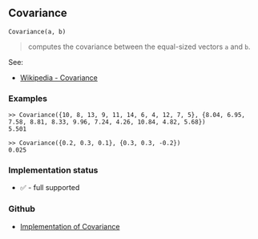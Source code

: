 ## Covariance

```
Covariance(a, b)
```

> computes the covariance between the equal-sized vectors `a` and `b`.

See:
* [Wikipedia - Covariance](https://en.wikipedia.org/wiki/Covariance)

### Examples

```
>> Covariance({10, 8, 13, 9, 11, 14, 6, 4, 12, 7, 5}, {8.04, 6.95, 7.58, 8.81, 8.33, 9.96, 7.24, 4.26, 10.84, 4.82, 5.68})
5.501
				
>> Covariance({0.2, 0.3, 0.1}, {0.3, 0.3, -0.2})
0.025
```







### Implementation status

* &#x2705; - full supported

### Github

* [Implementation of Covariance](https://github.com/axkr/symja_android_library/blob/master/symja_android_library/matheclipse-core/src/main/java/org/matheclipse/core/builtin/StatisticsFunctions.java#L3338) 
